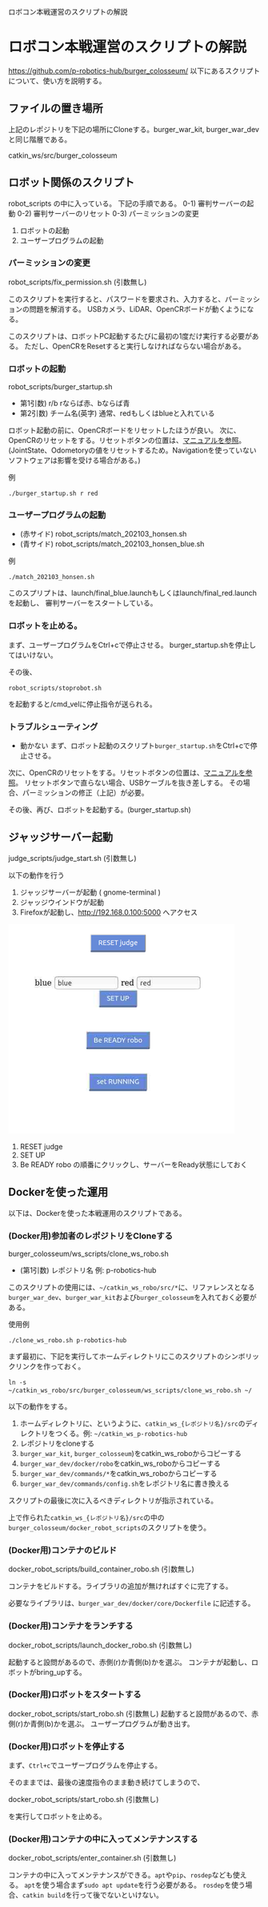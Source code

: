 ロボコン本戦運営のスクリプトの解説

# ロボコン本戦運営のスクリプトの解説
https://github.com/p-robotics-hub/burger_colosseum/
以下にあるスクリプトについて、使い方を説明する。

## ファイルの置き場所
上記のレポジトリを下記の場所にCloneする。burger_war_kit, burger_war_devと同じ階層である。

 catkin_ws/src/burger_colosseum

## ロボット関係のスクリプト
robot_scripts の中に入っている。
下記の手順である。
0-1) 審判サーバーの起動
0-2) 審判サーバーのリセット
0-3) パーミッションの変更
1) ロボットの起動
2) ユーザープログラムの起動

### パーミッションの変更
 robot_scripts/fix_permission.sh
(引数無し)

このスクリプトを実行すると、パスワードを要求され、入力すると、パーミッションの問題を解消する。
USBカメラ、LiDAR、OpenCRボードが動くようになる。

このスクリプトは、ロボットPC起動するたびに最初の1度だけ実行する必要がある。
ただし、OpenCRをResetすると実行しなければならない場合がある。

### ロボットの起動
 robot_scripts/burger_startup.sh
- 第1引数) r/b  rならば赤、bならば青
- 第2引数) チーム名(英字) 通常、redもしくはblueと入れている

ロボット起動の前に、OpenCRボードをリセットしたほうが良い。
次に、OpenCRのリセットをする。リセットボタンの位置は、[マニュアルを参照](https://emanual.robotis.com/docs/en/parts/controller/opencr10/#bootloader)。
(JointState、Odometoryの値をリセットするため。Navigationを使っていないソフトウェアは影響を受ける場合がある。)

例
```
./burger_startup.sh r red
```


### ユーザープログラムの起動
- (赤サイド) robot_scripts/match_202103_honsen.sh
- (青サイド) robot_scripts/match_202103_honsen_blue.sh


例
```
./match_202103_honsen.sh
```

このスプリプトは、launch/final_blue.launchもしくはlaunch/final_red.launchを起動し、
審判サーバーをスタートしている。

### ロボットを止める。
まず、ユーザープログラムをCtrl+cで停止させる。
burger_startup.shを停止してはいけない。

その後、
```
robot_scripts/stoprobot.sh
```
を起動すると/cmd_velに停止指令が送られる。


### トラブルシューティング
- 動かない
まず、ロボット起動のスクリプト`burger_startup.sh`をCtrl+cで停止させる。

次に、OpenCRのリセットをする。リセットボタンの位置は、[マニュアルを参照](https://emanual.robotis.com/docs/en/parts/controller/opencr10/#bootloader)。
リセットボタンで直らない場合、USBケーブルを抜き差しする。
その場合、パーミッションの修正（上記）が必要。

その後、再び、ロボットを起動する。(burger_startup.sh)



## ジャッジサーバー起動
judge_scripts/judge_start.sh
(引数無し)

以下の動作を行う
1. ジャッジサーバーが起動 ( gnome-terminal )
2. ジャッジウインドウが起動
3. Firefoxが起動し、http://192.168.0.100:5000 へアクセス

![screenshot](image/judge-browser.png)

1. RESET judge
2. SET UP
3. Be READY robo
の順番にクリックし、サーバーをReady状態にしておく

## Dockerを使った運用
以下は、Dockerを使った本戦運用のスクリプトである。

### (Docker用)参加者のレポジトリをCloneする
burger_colosseum/ws_scripts/clone_ws_robo.sh
- (第1引数) レポジトリ名 例: p-robotics-hub

このスクリプトの使用には、`~/catkin_ws_robo/src/*`に、リファレンスとなる
`burger_war_dev`、`burger_war_kit`および`burger_colosseum`を入れておく必要がある。


使用例
```
./clone_ws_robo.sh p-robotics-hub
```

まず最初に、下記を実行してホームディレクトリにこのスクリプトのシンボリックリンクを作っておく。
```
ln -s ~/catkin_ws_robo/src/burger_colosseum/ws_scripts/clone_ws_robo.sh ~/
```

以下の動作をする。
1. ホームディレクトリに、というように、`catkin_ws_{レポジトリ名}/src`のディレクトリをつくる。例: 
`~/catkin_ws_p-robotics-hub`
2. レポジトリをcloneする
3. `burger_war_kit`, `burger_colosseum`)をcatkin_ws_roboからコピーする
4. `burger_war_dev/docker/robo`をcatkin_ws_roboからコピーする
5. `burger_war_dev/commands/*`をcatkin_ws_roboからコピーする
6. `burger_war_dev/commands/config.sh`をレポジトリ名に書き換える
	
	
スクリプトの最後に次に入るべきディレクトリが指示されている。

上で作られた`catkin_ws_{レポジトリ名}/src`の中の`burger_colosseum/docker_robot_scripts`のスクリプトを使う。

### (Docker用)コンテナのビルド
docker_robot_scripts/build_container_robo.sh
(引数無し)

コンテナをビルドする。ライブラリの追加が無ければすぐに完了する。

必要なライブラリは、`burger_war_dev/docker/core/Dockerfile`
に記述する。

### (Docker用)コンテナをランチする
docker_robot_scripts/launch_docker_robo.sh
(引数無し)

起動すると設問があるので、赤側(r)か青側(b)かを選ぶ。
コンテナが起動し、ロボットがbring_upする。

### (Docker用)ロボットをスタートする
docker_robot_scripts/start_robo.sh
(引数無し)
起動すると設問があるので、赤側(r)か青側(b)かを選ぶ。
ユーザープログラムが動き出す。

### (Docker用)ロボットを停止する
まず、`Ctrl+c`でユーザープログラムを停止する。

そのままでは、最後の速度指令のまま動き続けてしまうので、

docker_robot_scripts/start_robo.sh
(引数無し)

を実行してロボットを止める。

### (Docker用)コンテナの中に入ってメンテナンスする
docker_robot_scripts/enter_container.sh
(引数無し)

コンテナの中に入ってメンテナンスができる。`apt`や`pip`、`rosdep`なども使える。
`apt`を使う場合まず`sudo apt update`を行う必要がある。
`rosdep`を使う場合、`catkin build`を行って後でないといけない。
